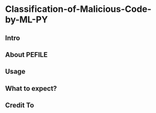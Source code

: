 # Classification-of-Malicious-Code-by-ML-PY


## Intro


## About PEFILE


## Usage


## What to expect?


## Credit To
